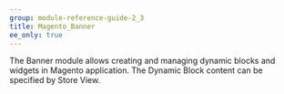 ```yaml
---
group: module-reference-guide-2_3
title: Magento_Banner
ee_only: true
---
```


The Banner module allows creating and managing dynamic blocks and widgets in Magento application. 
The Dynamic Block content can be specified by Store View.

